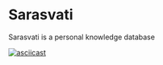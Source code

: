 # Sarasvati
Sarasvati is a personal knowledge database

[![asciicast](https://asciinema.org/a/577npasoge8wg3881rtq3sbzt.png)](https://asciinema.org/a/577npasoge8wg3881rtq3sbzt?speed=2)

